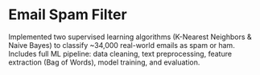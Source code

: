 # Email Spam Filter
Implemented two supervised learning algorithms (K-Nearest Neighbors & Naive Bayes) to classify ~34,000 real-world emails as spam or ham.
Includes full ML pipeline: data cleaning, text preprocessing, feature extraction (Bag of Words), model training, and evaluation.
